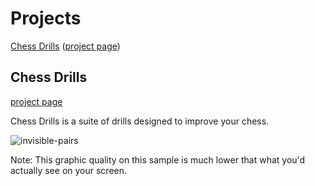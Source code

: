 # Projects

[chessdrills]: https://github.com/heategn/chessdrills "Chess Drills"

<a href="#chessdrills">Chess Drills</a> ([project page][chessdrills])

## Chess Drills
<a name="chessdrills"></a>

[project page][chessdrills]

Chess Drills is a suite of drills designed to improve your chess.

![invisible-pairs](https://github.com/heategn/site/blob/master/cdanimation.gif)

Note: This graphic quality on this sample is much lower that what you'd actually see on your screen.
